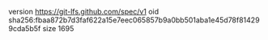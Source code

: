 version https://git-lfs.github.com/spec/v1
oid sha256:fbaa872b7d3faf622a15e7eec065857b9a0bb501aba1e45d78f814299cda5b5f
size 1695
